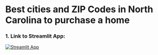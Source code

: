 # Best cities and ZIP Codes in North Carolina to purchase a home
### 1. Link to Streamlit App:
[![Streamlit App](https://static.streamlit.io/badges/streamlit_badge_black_white.svg)](https://share.streamlit.io/saychelsea11/north_carolina_best_real_estate_locations/main/Streamlit_App/real_estate_market_analysis_streamlit.py)
